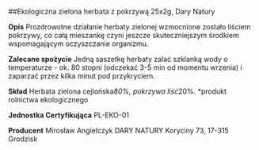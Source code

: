 ##Ekologiczna zielona herbata z pokrzywą 25x2g, Dary Natury

**Opis** Prozdrowotne działanie herbaty zielonej wzmocnione zostało liściem pokrzywy, co całą mieszankę czyni jeszcze skuteczniejszym środkiem wspomagającym oczyszczanie organizmu.

**Zalecane spożycie** Jedną saszetkę herbaty zalać szklanką wody o temperaturze - ok. 80 stopni (odczekać 3-5 min od momentu wrzenia) i zaparzać przez kilka minut pod przykryciem.

**Skład** Herbata zielona cejlońska*80%, pokrzywa liść*20%.
*produkt rolnictwa ekologicznego

**Jednostka Certyfikująca** PL-EKO-01

**Producent** Mirosław Angielczyk DARY NATURY
Koryciny 73, 17-315 Grodzisk